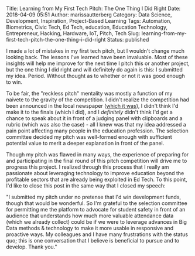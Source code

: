 Title: Learning from My First Tech Pitch: The One Thing I Did Right
Date: 2018-04-09 05:51
Author: marissautterberg
Category: Data Science, Development, Inspiration, Project-Based Learning
Tags: Automation, Biometrics, Civic Tech, Ed Tech, education, Education Technology, Entrepreneur, Hacking, Hardware, IoT, Pitch, Tech
Slug: learning-from-my-first-tech-pitch-the-one-thing-i-did-right
Status: published

I made a lot of mistakes in my first tech pitch, but I wouldn't change
much looking back. The lessons I've learned have been invaluable. Most
of these insights will help me improve for the next time I pitch this or
another project, but the one thing I did right and will definitely do
again is this: I submitted my idea. Period. Without thought as to
whether or not it was good enough to win.<!--more-->

To be fair, the "reckless pitch" mentality was mostly a function of my
naivete to the gravity of the competition. I didn't realize the
competition had been announced in the local newspaper ([which it
was](http://www.cleveland.com/business/index.ssf/2018/03/civic_tech_data_pitch_competit_1.html)),
I didn't think I'd make it to the finals (which I did), and
I *definitely* didn't think I'd get a chance to speak about it in front
of a judging panel with clipboards and a rubric (which was also the
case) - all I knew was that my idea addressed a pain point affecting
many people in the education profession. The selection committee decided
my pitch was well-formed enough with sufficient potential value to merit
a deeper explanation in front of the panel.

Though my pitch was flawed in many ways, the experience of preparing for
and participating in the final round of this pitch competition will
drive me to progress this project. I realized through this process that
I really am passionate about leveraging technology to improve education
beyond the profitable sectors that are already being exploited in Ed
Tech. To this point, I'd like to close this post in the same way that I
closed my speech:

"I submitted my pitch under no pretense that I'd win development funds,
though that would be wonderful. So I'm grateful to the selection
committee for permitting me the platform to advocate for student safety
in front of an audience that understands how much more valuable
attendance data (which we already collect) could be if we were to
leverage advances in Big Data methods & technology to make it more
usable in responsive and proactive ways. My colleagues and I have many
frustrations with the status quo; this is one conversation that I
believe is beneficial to pursue and to develop. Thank you."
